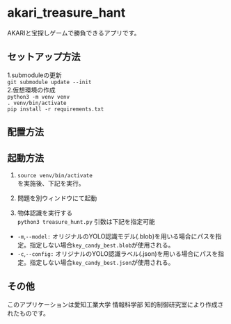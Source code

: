 
# akari_treasure_hant
AKARIと宝探しゲームで勝負できるアプリです。  

## セットアップ方法
1.submoduleの更新  
`git submodule update --init`  
2.仮想環境の作成  
`python3 -m venv venv`  
`. venv/bin/activate`  
`pip install -r requirements.txt`  
## 配置方法

## 起動方法
1. `source venv/bin/activate`  
を実施後、下記を実行。  

2. 問題を別ウィンドウにて起動

3. 物体認識を実行する  
`python3 treasure_hunt.py`
引数は下記を指定可能
- `-m`,`--model:` オリジナルのYOLO認識モデル(.blob)を用いる場合にパスを指定。指定しない場合`key_candy_best.blob`が使用される。　
- `-c`,`--config:` オリジナルのYOLO認識ラベル(.json)を用いる場合にパスを指定。指定しない場合`key_candy_best.json`が使用される。　

## その他
このアプリケーションは愛知工業大学 情報科学部 知的制御研究室により作成されたものです。  
